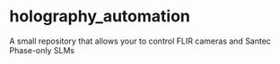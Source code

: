 # holography_automation
A small repository that allows your to control FLIR cameras and Santec Phase-only SLMs
